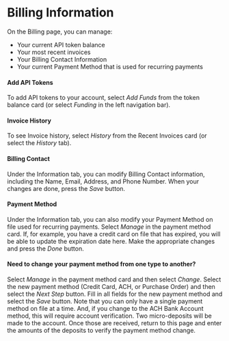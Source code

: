 # Billing Information

On the Billing page, you can manage:

* Your current API token balance
* Your most recent invoices
* Your Billing Contact Information
* Your current Payment Method that is used for recurring payments

#### Add API Tokens

To add API tokens to your account, select _Add Funds_ from the token balance card (or select _Funding_ in the left navigation bar).

#### Invoice History

To see Invoice history, select _History_ from the Recent Invoices card (or select the _History_ tab).

#### Billing Contact

Under the Information tab, you can modify Billing Contact information, including the Name, Email, Address, and Phone Number.  When your changes are done, press the _Save_ button.

#### Payment Method

Under the Information tab, you can also modify your Payment Method on file used for recurring payments.  Select _Manage_ in the payment method card.  If, for example, you have a credit card on file that has expired, you will be able to update the expiration date here.  Make the appropriate changes and press the _Done_ button.

#### Need to change your payment method from one type to another? &#x20;

Select _Manage_ in the payment method card and then select _Change_.  Select the new payment method (Credit Card, ACH, or Purchase Order) and then select the _Next Step_ button.  Fill in all fields for the new payment method and select the _Save_ button.  Note that you can only have a single payment method on file at a time.  And, if you change to the ACH Bank Account method, this will require account verification.  Two micro-deposits will be made to the account. Once those are received, return to this page and enter the amounts of the deposits to verify the payment method change. &#x20;
